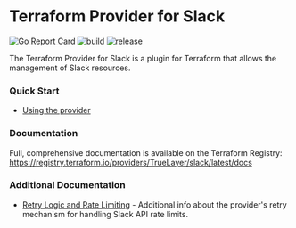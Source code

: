 # Terraform Provider for Slack

[![Go Report Card](https://goreportcard.com/badge/github.com/TrueLayer/terraform-provider-slack)](https://goreportcard.com/report/github.com/TrueLayer/terraform-provider-slack) <a href="https://github.com/TrueLayer/terraform-provider-slack/actions?query=workflow%3ABuild">![build](https://github.com/TrueLayer/terraform-provider-slack/workflows/Build/badge.svg)</a> <a href="https://github.com/TrueLayer/terraform-provider-slack/actions?query=workflow%3Arelease">![release](https://github.com/TrueLayer/terraform-provider-slack/workflows/release/badge.svg)</a>

The Terraform Provider for Slack is a plugin for Terraform that allows the
management of Slack resources.

### Quick Start

- [Using the provider ](https://registry.terraform.io/providers/TrueLayer/slack/latest/docs)

### Documentation

Full, comprehensive documentation is available on the Terraform Registry: https://registry.terraform.io/providers/TrueLayer/slack/latest/docs


### Additional Documentation
- [Retry Logic and Rate Limiting](docs/retry-logic.md) - Additional info about the provider's retry mechanism for handling Slack API rate limits.
